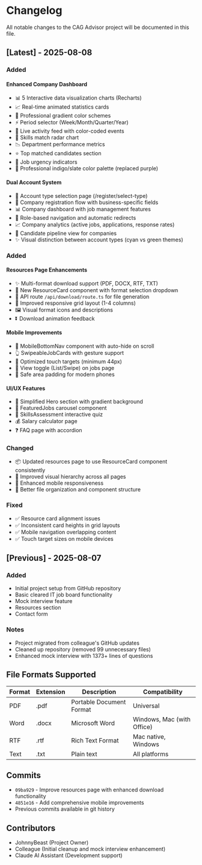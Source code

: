 # Changelog
All notable changes to the CAG Advisor project will be documented in this file.

## [Latest] - 2025-08-08

### Added
#### Enhanced Company Dashboard
- 📊 5 Interactive data visualization charts (Recharts)
- 📈 Real-time animated statistics cards
- 🎨 Professional gradient color schemes
- ⚡ Period selector (Week/Month/Quarter/Year)
- 🔔 Live activity feed with color-coded events
- 🎯 Skills match radar chart
- 📉 Department performance metrics
- ⭐ Top matched candidates section
- 🚨 Job urgency indicators
- 💼 Professional indigo/slate color palette (replaced purple)

#### Dual Account System
- 🎯 Account type selection page (/register/select-type)
- 🏢 Company registration flow with business-specific fields
- 📊 Company dashboard with job management features
- 🔀 Role-based navigation and automatic redirects
- 📈 Company analytics (active jobs, applications, response rates)
- 👥 Candidate pipeline view for companies
- ✨ Visual distinction between account types (cyan vs green themes)

### Added
#### Resources Page Enhancements
- ✨ Multi-format download support (PDF, DOCX, RTF, TXT)
- 🎨 New ResourceCard component with format selection dropdown
- 🔧 API route `/api/download/route.ts` for file generation
- 📱 Improved responsive grid layout (1-4 columns)
- 🖼️ Visual format icons and descriptions
- ⏬ Download animation feedback

#### Mobile Improvements
- 📱 MobileBottomNav component with auto-hide on scroll
- 👆 SwipeableJobCards with gesture support
- 🎯 Optimized touch targets (minimum 44px)
- 🔄 View toggle (List/Swipe) on jobs page
- 📐 Safe area padding for modern phones

#### UI/UX Features
- 🎨 Simplified Hero section with gradient background
- 🎠 FeaturedJobs carousel component
- 📝 SkillsAssessment interactive quiz
- 💰 Salary calculator page
- ❓ FAQ page with accordion

### Changed
- 📦 Updated resources page to use ResourceCard component consistently
- 🎨 Improved visual hierarchy across all pages
- 📱 Enhanced mobile responsiveness
- 🔧 Better file organization and component structure

### Fixed
- ✅ Resource card alignment issues
- ✅ Inconsistent card heights in grid layouts
- ✅ Mobile navigation overlapping content
- ✅ Touch target sizes on mobile devices

## [Previous] - 2025-08-07

### Added
- Initial project setup from GitHub repository
- Basic cleared IT job board functionality
- Mock interview feature
- Resources section
- Contact form

### Notes
- Project migrated from colleague's GitHub updates
- Cleaned up repository (removed 99 unnecessary files)
- Enhanced mock interview with 1373+ lines of questions

## File Formats Supported
| Format | Extension | Description | Compatibility |
|--------|-----------|-------------|---------------|
| PDF | .pdf | Portable Document Format | Universal |
| Word | .docx | Microsoft Word | Windows, Mac (with Office) |
| RTF | .rtf | Rich Text Format | Mac native, Windows |
| Text | .txt | Plain text | All platforms |

## Commits
- `09ba929` - Improve resources page with enhanced download functionality
- `4851e16` - Add comprehensive mobile improvements
- Previous commits available in git history

## Contributors
- JohnnyBeast (Project Owner)
- Colleague (Initial cleanup and mock interview enhancement)
- Claude AI Assistant (Development support)
